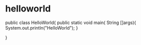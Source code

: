 # helloworld
public class HelloWorld{
  public static void main( String []args){
    System.out.println("HelloWorld");
  }
  
}

